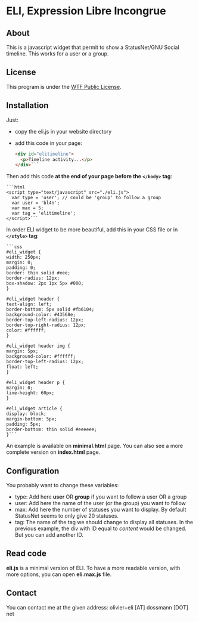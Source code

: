 # ELI, Expression Libre Incongrue

## About

This is a javascript widget that permit to show a StatusNet/GNU Social timeline. This works for a user or a group.

## License

This program is under the [WTF Public License](http://sam.zoy.org/wtfpl/COPYING 'Read more about the WTF Public License').

## Installation

Just:

  * copy the eli.js in your website directory
  * add this code in your page:

    ```html
    <div id="elitimeline">
      <p>Timeline activity...</p>
    </div>```

Then add this code **at the end of your page before the `</body>` tag**:

    ```html
    <script type="text/javascript" src="./eli.js">
      var type = 'user'; // could be 'group' to follow a group
      var user = 'bl4n';
      var max = 5;
      var tag = 'elitimeline';
    </script>```

In order ELI widget to be more beautiful, add this in your CSS file or in **`</style>` tag**:

    ```css
    #eli_widget {
    width: 250px;
    margin: 0;
    padding: 0;
    border: thin solid #eee;
    border-radius: 12px;
    box-shadow: 2px 1px 5px #000;
    }

    #eli_widget header {
    text-align: left;
    border-bottom: 5px solid #fb6104;
    background-color: #43568e;
    border-top-left-radius: 12px;
    border-top-right-radius: 12px;
    color: #ffffff;
    }

    #eli_widget header img {
    margin: 5px;
    background-color: #ffffff;
    border-top-left-radius: 12px;
    float: left;
    }

    #eli_widget header p {
    margin: 0;
    line-height: 60px;
    }

    #eli_widget article {
    display: block;
    margin-bottom: 5px;
    padding: 5px;
    border-bottom: thin solid #eeeeee;
    }```

An example is available on **minimal.html** page. You can also see a more complete version on **index.html** page.

## Configuration

You probably want to change these variables:

  * type: Add here **user** OR **group** if you want to follow a user OR a group
  * user: Add here the name of the user (or the group) you want to follow
  * max: Add here the number of statuses you want to display. By default StatusNet seems to only give 20 statuses.
  * tag: The name of the tag we should change to display all statuses. In the previous example, the div with ID equal to *content* would be changed. But you can add another ID.

## Read code

**eli.js** is a minimal version of ELI. To have a more readable version, with more options, you can open **eli.max.js** file.

## Contact

You can contact me at the given address: olivier+eli [AT] dossmann [DOT] net
